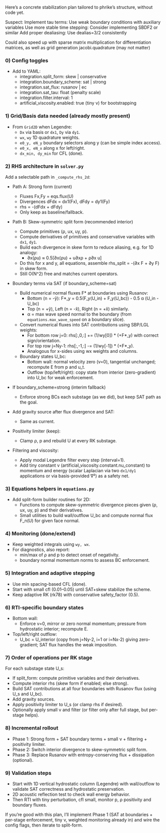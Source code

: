 Here’s a concrete stabilization plan tailored to phrike’s structure, without code yet.

Suspect: Implement tau terms: Use weak boundary conditions with auxiliary variables
Use more stable time stepping: Consider implementing SBDF2 or similar
Add proper dealiasing: Use dealias=3/2 consistently

Could also speed up with sparse matrix multiplication for differentiation matrices, as well as grid generation jacobi.quadrature (may not matter)

### 0) Config toggles
- Add to YAML:
  - integration.split_form: skew | conservative
  - integration.boundary_scheme: sat | strong
  - integration.sat_flux: rusanov | ec
  - integration.sat_tau: float (penalty scale)
  - integration.filter.interval: 1
  - artificial_viscosity.enabled: true (tiny ν) for bootstrapping

### 1) Grid/Basis data needed (already mostly present)
- From `Grid2D` when Legendre:
  - `Dx` via basis or `dx1`, `Dy` via `dy1`.
  - `wx`, `wy` 1D quadrature weights.
  - `e0_y, eN_y` boundary selectors along y (can be simple index access).
  - `e0_x, eN_x` along x for left/right.
  - `dx_min, dy_min` for CFL (done).

### 2) RHS architecture in `solver.py`
Add a selectable path in `_compute_rhs_2d`:

- Path A: Strong form (current)
  - Fluxes Fx,Fy = eqs.flux(U)
  - Divergences dFdx = dx1(Fx), dFdy = dy1(Fy)
  - rhs = -(dFdx + dFdy)
  - Only keep as baseline/fallback.

- Path B: Skew-symmetric split form (recommended interior)
  - Compute primitives (ρ, ux, uy, p).
  - Compute derivatives of primitives and conservative variables with `dx1`, `dy1`.
  - Build each divergence in skew form to reduce aliasing, e.g. for 1D analogy:
    - ∂x(ρu) ≈ 0.5[∂x(ρu) + u∂xρ + ρ∂x u]
  - Do this for x and y, all equations, assemble rhs_split = -(∂x F + ∂y F) in skew form.
  - Still O(N^2) free and matches current operators.

- Boundary terms via SAT (if boundary_scheme=sat)
  - Build numerical normal fluxes F* at boundaries using Rusanov:
    - Bottom (n = -ŷ): F*_y = 0.5(F_y(U_in) + F_y(U_bc)) - 0.5 α (U_in - U_bc)
    - Top (n = +ŷ), Left (n = -x̂), Right (n = +x̂) similarly.
    - α = max wave speed normal to the boundary (from `equations.max_wave_speed` on a boundary slice).
  - Convert numerical fluxes into SAT contributions using SBP/LGL weights:
    - For bottom row j=0: rhs[:,0,:] += (1/wy[0]) * (+F*_y) with correct sign/orientation.
    - For top row j=Ny-1: rhs[:,-1,:] -= (1/wy[-1]) * (+F*_y).
    - Analogous for x-sides using wx weights and columns.
  - Boundary states U_bc:
    - Bottom wall: normal velocity zero (v=0), tangential unchanged; recompute E from p and u_t.
    - Outflow (top/left/right): copy state from interior (zero-gradient) into U_bc for weak enforcement.

- If boundary_scheme=strong (interim fallback)
  - Enforce strong BCs each substage (as we did), but keep SAT path as the goal.

- Add gravity source after flux divergence and SAT:
  - Same as current.

- Positivity limiter (keep):
  - Clamp ρ, p and rebuild U at every RK substage.

- Filtering and viscosity:
  - Apply modal Legendre filter every step (interval=1).
  - Add tiny constant ν (artificial_viscosity.constant.nu_constant) to momentum and energy (scalar Laplacian via two `dx1/dy1` applications or via basis-provided ∇²) as a safety net.

### 3) Equations helpers in `equations.py`
- Add split-form builder routines for 2D:
  - Functions to compute skew-symmetric divergence pieces given (ρ, ux, uy, p) and their derivatives.
  - Small utilities to build wall/outflow U_bc and compute normal flux F_n(U) for given face normal.

### 4) Monitoring (done/extend)
- Keep weighted integrals using `wy, wx`.
- For diagnostics, also report:
  - min/max of ρ and p to detect onset of negativity.
  - boundary normal momentum norms to assess BC enforcement.

### 5) Integration and adaptive stepping
- Use min spacing-based CFL (done).
- Start with small cfl (0.01–0.05) until SAT+skew stabilize the scheme.
- Keep adaptive RK (rk78) with conservative safety_factor (0.5).

### 6) RTI-specific boundary states
- Bottom wall:
  - Enforce v=0, mirror or zero normal momentum; pressure from hydrostatic interior; recompute E.
- Top/left/right outflow:
  - U_bc = U_interior (copy from j=Ny-2, i=1 or i=Nx-2) giving zero-gradient; SAT flux handles the weak imposition.

### 7) Order of operations per RK stage
For each substage state U_s:
- If split_form: compute primitive variables and their derivatives.
- Compute interior rhs (skew form if enabled; else strong).
- Build SAT contributions at all four boundaries with Rusanov flux (using U_s and U_bc).
- Add gravity sources.
- Apply positivity limiter to U_s (or clamp rhs if desired).
- Optionally apply small ν and filter (or filter only after full stage, but per-stage helps).

### 8) Incremental rollout
- Phase 1: Strong form + SAT boundary terms + small ν + filtering + positivity limiter.
- Phase 2: Switch interior divergence to skew-symmetric split form.
- Phase 3: Replace Rusanov with entropy-conserving flux + dissipation (optional).

### 9) Validation steps
- Start with 1D vertical hydrostatic column (Legendre) with wall/outflow to validate SAT correctness and hydrostatic preservation.
- 2D acoustic reflection test to check wall energy behavior.
- Then RTI with tiny perturbation, cfl small, monitor p, ρ positivity and boundary fluxes.

If you’re good with this plan, I’ll implement Phase 1 (SAT at boundaries + per-stage enforcement, tiny ν, weighted monitoring already in) and wire the config flags, then iterate to split-form.